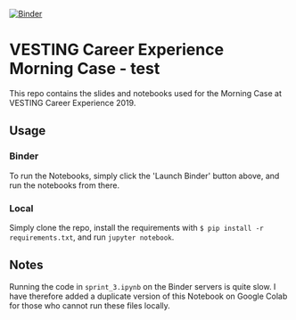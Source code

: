 [![Binder](https://mybinder.org/badge_logo.svg)](https://mybinder.org/v2/gh/gapper100/vesting_case/master?filepath=notebooks%2Findex.ipynb)

# VESTING Career Experience Morning Case - test

This repo contains the slides and notebooks used for the Morning Case at VESTING Career Experience 2019.

## Usage

### Binder

To run the Notebooks, simply click the 'Launch Binder' button above, and run the notebooks from there.

### Local

Simply clone the repo, install the requirements with `$ pip install -r requirements.txt`, and run `jupyter notebook`.

## Notes

Running the code in `sprint_3.ipynb` on the Binder servers is quite slow. I have therefore added a duplicate version of this Notebook on Google Colab for those who cannot run these files locally.
